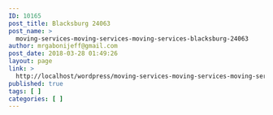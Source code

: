```yaml
---
ID: 10165
post_title: Blacksburg 24063
post_name: >
  moving-services-moving-services-moving-services-blacksburg-24063
author: mrgabonijeff@gmail.com
post_date: 2018-03-28 01:49:26
layout: page
link: >
  http://localhost/wordpress/moving-services-moving-services-moving-services-blacksburg-24063/
published: true
tags: [ ]
categories: [ ]
---
```

